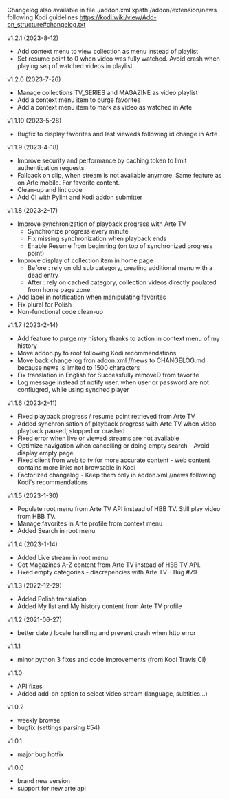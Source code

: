 Changelog also available in file ./addon.xml xpath /addon/extension/news following Kodi guidelines https://kodi.wiki/view/Add-on_structure#changelog.txt

v1.2.1 (2023-8-12)
- Add context menu to view collection as menu instead of playlist
- Set resume point to 0 when video was fully watched. Avoid crash when playing seq of watched videos in playlist.

v1.2.0 (2023-7-26)
- Manage collections TV_SERIES and MAGAZINE as video playlist
- Add a context menu item to purge favorites
- Add a context menu item to mark as video as watched in Arte

v1.1.10 (2023-5-28)
- Bugfix to display favorites and last vieweds following id change in Arte

v1.1.9 (2023-4-18)
- Improve security and performance by caching token to limit authentication requests
- Fallback on clip, when stream is not available anymore. Same feature as on Arte mobile. For favorite content.
- Clean-up and lint code
- Add CI with Pylint and Kodi addon submitter

v1.1.8 (2023-2-17)
- Improve synchronization of playback progress with Arte TV
    - Synchronize progress every minute
    - Fix missing synchronization when playback ends
    - Enable Resume from beginning (on top of synchronized progress point)
- Improve display of collection item in home page
    - Before : rely on old sub category, creating additional menu with a dead entry
    - After : rely on cached category, collection videos directly poulated from home page zone
- Add label in notification when manipulating favorites
- Fix plural for Polish
- Non-functional code clean-up

v1.1.7 (2023-2-14)
- Add feature to purge my history thanks to action in context menu of my history
- Move addon.py to root following Kodi recommendations
- Move back change log fron addon.xml //news to CHANGELOG.md because news is limited to 1500 characters
- Fix translation in English for Successfully removeD from favorite
- Log message instead of notify user, when user or password are not confiugred, while using synched player

v1.1.6 (2023-2-11)
- Fixed playback progress / resume point retrieved from Arte TV
- Added synchronisation of playback progress with Arte TV when video playback paused, stopped or crashed
- Fixed error when live or viewed streams are not available
- Optimize navigation when cancelling or doing empty search - Avoid display empty page
- Fixed client from web to tv for more accurate content - web content contains more links not browsable in Kodi
- Factorized changelog - Keep them only in addon.xml //news following Kodi's recommendations

v1.1.5 (2023-1-30)
- Populate root menu from Arte TV API instead of HBB TV. Still play video from HBB TV.
- Manage favorites in Arte profile from context menu
- Added Search in root menu

v1.1.4 (2023-1-14)
- Added Live stream in root menu
- Got Magazines A-Z content from Arte TV instead of HBB TV API.
- Fixed empty categories - discrepencies with Arte TV - Bug #79

v1.1.3 (2022-12-29)
- Added Polish translation
- Added My list and My history content from Arte TV profile

v1.1.2 (2021-06-27)
- better date / locale handling and prevent crash when http error

v1.1.1
- minor python 3 fixes and code improvements (from Kodi Travis CI)

v1.1.0
- API fixes
- Added add-on option to select video stream (language, subtitles...)

v1.0.2
- weekly browse
- bugfix (settings parsing #54)

v1.0.1
- major bug hotfix

v1.0.0
- brand new version
- support for new arte api